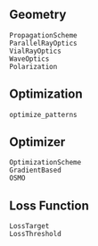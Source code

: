 ## Geometry 
```@docs
PropagationScheme
ParallelRayOptics
VialRayOptics
WaveOptics
Polarization
```

## Optimization
```@docs
optimize_patterns
```

## Optimizer
```@docs
OptimizationScheme
GradientBased
OSMO
```

## Loss Function
```@docs
LossTarget
LossThreshold
```

